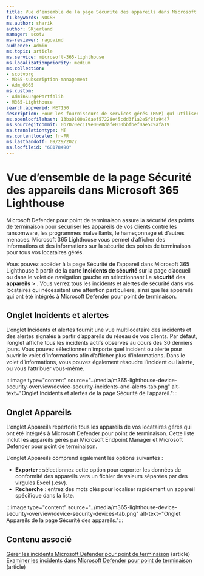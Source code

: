 ```yaml
---
title: Vue d’ensemble de la page Sécurité des appareils dans Microsoft 365 Lighthouse
f1.keywords: NOCSH
ms.author: sharik
author: SKjerland
manager: scotv
ms-reviewer: ragovind
audience: Admin
ms.topic: article
ms.service: microsoft-365-lighthouse
ms.localizationpriority: medium
ms.collection:
- scotvorg
- M365-subscription-management
- Adm_O365
ms.custom:
- AdminSurgePortfolib
- M365-Lighthouse
search.appverid: MET150
description: Pour les fournisseurs de services gérés (MSP) qui utilisent Microsoft 365 Lighthouse, découvrez comment afficher les risques de sécurité.
ms.openlocfilehash: 13ba0100a2daef57228e45cdd3f1a2e5f8fa9447
ms.sourcegitcommit: 0b7070ec119e00e0dafe030bbfbef0ae5c9afa19
ms.translationtype: MT
ms.contentlocale: fr-FR
ms.lasthandoff: 09/29/2022
ms.locfileid: "68178490"
---
```

# <a name="overview-of-the-device-security-page-in-microsoft-365-lighthouse"></a>Vue d’ensemble de la page Sécurité des appareils dans Microsoft 365 Lighthouse

Microsoft Defender pour point de terminaison assure la sécurité des points de terminaison pour sécuriser les appareils de vos clients contre les ransomware, les programmes malveillants, le hameçonnage et d’autres menaces. Microsoft 365 Lighthouse vous permet d’afficher des informations et des informations sur la sécurité des points de terminaison pour tous vos locataires gérés.

Vous pouvez accéder à la page Sécurité de l’appareil dans Microsoft 365 Lighthouse à partir de la carte **Incidents de sécurité** sur la page d’accueil ou dans le volet de navigation gauche en sélectionnant La **sécurité** des **appareils** > . Vous verrez tous les incidents et alertes de sécurité dans vos locataires qui nécessitent une attention particulière, ainsi que les appareils qui ont été intégrés à Microsoft Defender pour point de terminaison.

## <a name="incidents-and-alerts-tab"></a>Onglet Incidents et alertes

L’onglet Incidents et alertes fournit une vue multilocataire des incidents et des alertes signalés à partir d’appareils du réseau de vos clients. Par défaut, l’onglet affiche tous les incidents actifs observés au cours des 30 derniers jours. Vous pouvez sélectionner n’importe quel incident ou alerte pour ouvrir le volet d’informations afin d’afficher plus d’informations. Dans le volet d’informations, vous pouvez également résoudre l’incident ou l’alerte, ou vous l’attribuer vous-même.

:::image type="content" source="../media/m365-lighthouse-device-security-overview/device-security-incidents-and-alerts-tab.png" alt-text="Onglet Incidents et alertes de la page Sécurité de l’appareil.":::

## <a name="devices-tab"></a>Onglet Appareils

L’onglet Appareils répertorie tous les appareils de vos locataires gérés qui ont été intégrés à Microsoft Defender pour point de terminaison. Cette liste inclut les appareils gérés par Microsoft Endpoint Manager et Microsoft Defender pour point de terminaison.

L’onglet Appareils comprend également les options suivantes :

- **Exporter** : sélectionnez cette option pour exporter les données de conformité des appareils vers un fichier de valeurs séparées par des virgules Excel (.csv).
- **Recherche** : entrez des mots clés pour localiser rapidement un appareil spécifique dans la liste.

:::image type="content" source="../media/m365-lighthouse-device-security-overview/device-security-devices-tab.png" alt-text="Onglet Appareils de la page Sécurité des appareils.":::

## <a name="related-content"></a>Contenu associé
[Gérer les incidents Microsoft Defender pour point de terminaison](../security/defender-endpoint/manage-incidents.md) (article)\
[Examiner les incidents dans Microsoft Defender pour point de terminaison](../security/defender-endpoint/investigate-incidents.md) (article)
